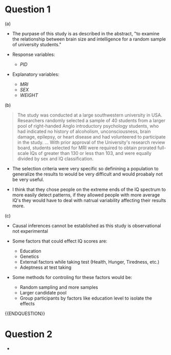 # Question 1

(a)

- The purpase of this study is as described in the abstract,  "to examine the relationship between brain size and intelligence for a random sample of university students."
- Response variables:
	- $PID$

- Explanatory variables:
	- $MRI$
	- $SEX$
	- $WEIGHT$


(b)

>The study was conducted at a large southwestern university in USA. Researchers randomly selected a sample of 40 students from a larger pool of right-handed Anglo introductory psychology students, who had indicated no history of alcoholism, unconsciousness, brain damage, epilepsy, or heart disease and had volunteered to participate in the study.  ... With prior approval of the University's research review board, students selected for MRI were required to obtain prorated full-scale IQs of greater than 130 or less than 103, and were equally divided by sex and IQ classification.

- The selection criteria were very specific so definining a population to generalize the results to would be very difficult and would proabaly not be very useful.

- I think that they chose people on the extreme ends of the IQ spectrum to more easily detect patterns, if they allowed people with more average IQ's they would have to deal with natrual variability affecting their results more.

(c)

- Causal inferences cannot be established as this study is observational not experimental

- Some factors that could effect IQ scores are:
	- Education
	- Genetics
	- External factors while taking test (Health, Hunger, Tiredness, etc.)
	- Adeptness at test taking

- Some methods for controling for these factors would be:
	- Random sampling and more samples
	- Larger candidate pool
	- Group participants by factors like education level to isolate the effects


{{ENDQUESTION}}

# Question 2


- 
